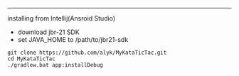 -----
installing from Intellij(Ansroid Studio)
- download jbr-21 SDK
- set JAVA_HOME to /path/to/jbr21-sdk


```
git clone https://github.com/alyk/MyKataTicTac.git
cd MyKataTicTac
./gradlew.bat app:installDebug
```

